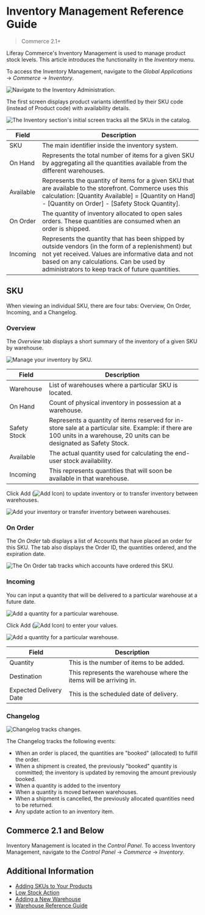 # Inventory Management Reference Guide

> Commerce 2.1+

Liferay Commerce's Inventory Management is used to manage product stock levels. This article introduces the functionality in the _Inventory_ menu.

To access the Inventory Management, navigate to the _Global Applications_ &rarr; _Commerce_ &rarr; _Inventory_.

![Navigate to the Inventory Administration.](./inventory-management-reference-guide/images/01.png)

The first screen displays product variants identified by their SKU code (instead of Product code) with availability details.

![The Inventory section's initial screen tracks all the SKUs in the catalog.](./inventory-management-reference-guide/images/02.png)

| Field | Description |
| --- | --- |
| SKU | The main identifier inside the inventory system. |
| On Hand | Represents the total number of items for a given SKU by aggregating all the quantities available from the different warehouses. |
| Available | Represents the quantity of items for a given SKU that are available to the storefront. Commerce uses this calculation: [Quantity Available] = [Quantity on Hand] - [Quantity on Order] - [Safety Stock Quantity]. |
| On Order | The quantity of inventory allocated to open sales orders. These quantities are consumed when an order is shipped. |
| Incoming | Represents the quantity that has been shipped by outside vendors (in the form of a replenishment) but not yet received. Values are informative data and not based on any calculations. Can be used by administrators to keep track of future quantities. |

## SKU

When viewing an individual SKU, there are four tabs: Overview, On Order, Incoming, and a Changelog.

### Overview

The _Overview_ tab displays a short summary of the inventory of a given SKU by warehouse.

![Manage your inventory by SKU.](./inventory-management-reference-guide/images/03.png)

| Field | Description |
| --- | --- |
| Warehouse | List of warehouses where a particular SKU is located. |
| On Hand | Count of physical inventory in possession at a warehouse. |
| Safety Stock | Represents a quantity of items reserved for in-store sale at a particular site. Example: if there are 100 units in a warehouse, 20 units can be designated as Safety Stock. |
| Available | The actual quantity used for calculating the end-user stock availability. |
| Incoming | This represents quantities that will soon be available in that warehouse. |

Click Add (![Add Icon](../../images/icon-add.png)) to update inventory or to transfer inventory between warehouses.

![Add your inventory or transfer inventory between warehouses.](./inventory-management-reference-guide/images/04.png)

### On Order

The _On Order_ tab displays a list of Accounts that have placed an order for this SKU. The tab also displays the Order ID, the quantities ordered, and the expiration date.

![The On Order tab tracks which accounts have ordered this SKU.](./inventory-management-reference-guide/images/08.png)

### Incoming

You can input a quantity that will be delivered to a particular warehouse at a future date.

![Add a quantity for a particular warehouse.](./inventory-management-reference-guide/images/06.png)

Click Add (![Add Icon](../../images/icon-add.png)) to enter your values.

![Add a quantity for a particular warehouse.](./inventory-management-reference-guide/images/05.png)

|Field | Description |
| --- | --- |
| Quantity | This is the number of items to be added. |
| Destination | This represents the warehouse where the items will be arriving in. |
| Expected Delivery Date | This is the scheduled date of delivery. |

### Changelog

![Changelog tracks changes.](./inventory-management-reference-guide/images/07.png)

The Changelog tracks the following events:

* When an order is placed, the quantities are "booked" (allocated) to fulfill the order.
* When a shipment is created, the previously "booked" quantity is committed; the inventory is updated by removing the amount previously booked.
* When a quantity is added to the inventory
* When a quantity is moved between warehouses.
* When a shipment is cancelled, the previously allocated quantities need to be returned.
* Any update action to an inventory item.

## Commerce 2.1 and Below

Inventory Management is located in the _Control Panel_. To access Inventory Management, navigate to the _Control Panel_ &rarr; _Commerce_ &rarr; _Inventory_.

## Additional Information

* [Adding SKUs to Your Products](../creating-and-managing-products/products/adding-skus-to-your-products.md)
* [Low Stock Action](./low-stock-action.md)
* [Adding a New Warehouse](./adding-a-new-warehouse.md)
* [Warehouse Reference Guide](./warehouse-reference-guide.md)
